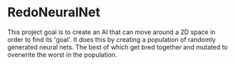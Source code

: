 # RedoNeuralNet

This project goal is to create an AI that can move around a 2D space in order to find its 'goal'.  It does this by creating a population of randomly generated neural nets.  The best of which get bred together and mutated to overwrite the worst in the population.    
